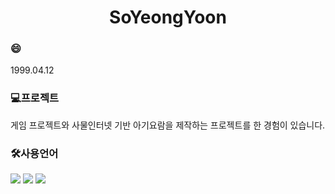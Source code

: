 <h1 align="center"> SoYeongYoon</h1>

<h3>😄</h3>
1999.04.12

<h3>💻프로젝트</h3>
게임 프로젝트와 사물인터넷 기반 아기요람을 제작하는 프로젝트를 한 경험이 있습니다.

<h3>🛠사용언어</h3>
<div>
  <img src="https://img.shields.io/badge/Java-007396.svg?style=flat-square&logo=Java&logoColor=white"/>
  <img src="https://img.shields.io/badge/c++-00599C.svg?style=flat-square&logo=c%2B%2B&logoColor=white"/>
  <img src="https://img.shields.io/badge/c%23-512BD4.svg?style=flat-square&logo=c-sharp&logoColor=white"/>
</div>
